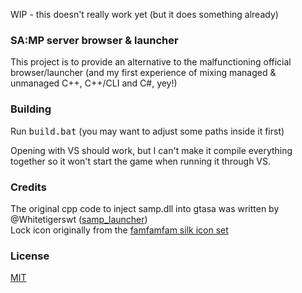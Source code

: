WIP - this doesn't really work yet (but it does something already)

### SA:MP server browser & launcher
This project is to provide an alternative to the malfunctioning official browser/launcher (and my first experience of mixing managed & unmanaged C++, C++/CLI and C#, yey!)

### Building
Run <kbd>build.bat</kbd> (you may want to adjust some paths inside it first)

Opening with VS should work, but I can't make it compile everything together so it won't start the game when running it through VS.

### Credits
The original cpp code to inject samp.dll into gtasa was written by @Whitetigerswt ([samp_launcher](https://github.com/Whitetigerswt/samp_launcher))  
Lock icon originally from the [famfamfam silk icon set](http://www.famfamfam.com/lab/icons/silk)

### License
[MIT](LICENSE)
